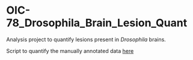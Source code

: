 # OIC-78_Drosophila_Brain_Lesion_Quant
Analysis project to quantify lesions present in *Drosophila* brains.

Script to quantify the manually annotated data [here](/Analysis_Scripts/Lesion_Quantification.ipynb)
